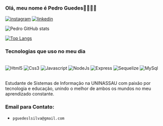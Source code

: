 ### Olá, meu nome é Pedro Guedes🖖🏻🤙🏻
[![instagram](https://img.shields.io/badge/Instagram-E4405F?style=for-the-badge&logo=instagram&logoColor=white)](https://www.instagram.com/pedrog_lun_silva)
[![linkedin](https://img.shields.io/badge/LinkedIn-0077B5?style=for-the-badge&logo=linkedin&logoColor=white)](https://www.linkedin.com/in/pedro-silva-b741522b6)

![Pedro GitHub stats](https://github-readme-stats.vercel.app/api?username=PedroLung&show_icons=true&theme=tokyonight)

[![Top Langs](https://github-readme-stats.vercel.app/api/top-langs/?username=PedroLung&layout=donut)](https://github.com/anuraghazra/github-readme-stats)

### Tecnologias que uso no meu dia

<div style="display: inline_block"><br/>
  <img align="center" alt="Html5" src="https://img.shields.io/badge/HTML5-E34F26?style=for-the-badge&logo=html5&logoColor=white"/>
  <img align="center" alt="Css3" src="https://img.shields.io/badge/CSS3-1572B6?style=for-the-badge&logo=css3&logoColor=white"/>
  <img align="center" alt="Javascript" src="https://img.shields.io/badge/JavaScript-F7DF1E?style=for-the-badge&logo=javascript&logoColor=black"/>
  <img align="center" alt="NodeJs" src="https://img.shields.io/badge/Node.js-43853D?style=for-the-badge&logo=node.js&logoColor=white"/>
  <img align="center" alt="Express" src="https://img.shields.io/badge/Express.js-404D59?style=for-the-badge"/>
  <img align="center" alt="Sequelize" src="https://img.shields.io/badge/sequelize-323330?style=for-the-badge&logo=sequelize&logoColor=blue"/>
  <img align="center" alt="MySql" src="https://img.shields.io/badge/MySQL-00000F?style=for-the-badge&logo=mysql&logoColor=white"/>
</div><br/>

Estudante de Sistemas de Informação na UNINASSAU com paixão por tecnologia e educação, unindo o melhor de ambos os mundos no meu aprendizado constante.

### Email para Contato:
- `pguedeslsilva@gmail.com`
